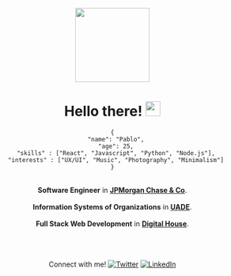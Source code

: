 <div align="center">

<img src="https://i.imgur.com/nNxcpJS.png" width="150" height="150"></img>

<h1>Hello there! <img src="https://raw.githubusercontent.com/MartinHeinz/MartinHeinz/master/wave.gif" width="30px">
</h1>

<!-- Cool JSON -->

```
{
  "name": "Pablo",
  "age": 25,
  "skills" : ["React", "Javascript", "Python", "Node.js"],
  "interests" : ["UX/UI", "Music", "Photography", "Minimalism"]
}
```

<br><b>Software Engineer</b> in <a href= "https://www.jpmorgan.com/AR/es/about-us"><b>JPMorgan Chase & Co</b></a>.</br>
<br><b>Information Systems of Organizations</b> in <a href="https://www.uade.edu.ar/"><b>UADE</b></a>.</br>
<br><b>Full Stack Web Development</b> in <a href="https://www.digitalhouse.com/"><b>Digital House</b></a>.</br>

<br><br><br>Connect with me! [![Twitter][1.2]][1] [![LinkedIn][2.2]][2]</br></br></br></div>

<!-- Icons -->

[1.2]: http://i.imgur.com/wWzX9uB.png (twitter icon without padding)
[2.2]: https://raw.githubusercontent.com/MartinHeinz/MartinHeinz/master/linkedin-3-16.png (LinkedIn icon without padding)

<!-- Links to social media accounts -->

[1]: https://twitter.com/pablocappetta
[2]: https://www.linkedin.com/in/pablocappetta/
